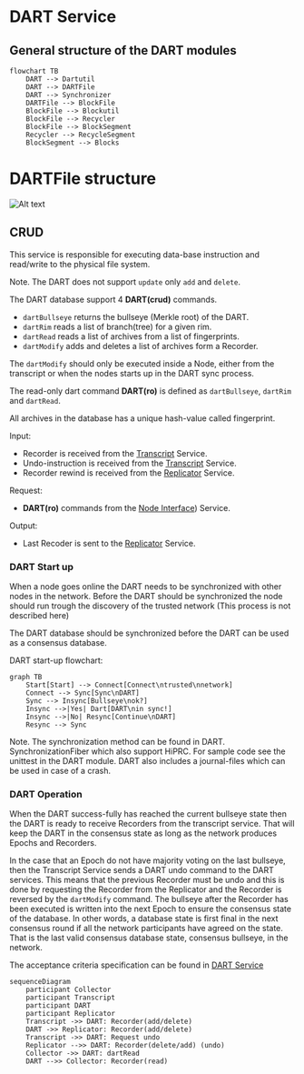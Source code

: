 # DART Service
## General structure of the DART modules

```mermaid
flowchart TB
    DART --> Dartutil
    DART --> DARTFile
    DART --> Synchronizer
    DARTFile --> BlockFile
    BlockFile --> Blockutil
    BlockFile --> Recycler
    BlockFile --> BlockSegment
    Recycler --> RecycleSegment
    BlockSegment --> Blocks
```

# DARTFile structure
![Alt text](/figs/dartstructure.png?raw=true)


## CRUD

This service is responsible for executing data-base instruction and read/write to the physical file system.

Note.
The DART does not support `update` only `add` and `delete`. 

The DART database support 4 **DART(crud)** commands.
  - `dartBullseye` returns the bullseye (Merkle root) of the DART.
  - `dartRim` reads a list of branch(tree) for a given rim.
  - `dartRead` reads a list of archives from a list of fingerprints.
  - `dartModify` adds and deletes a list of archives form a Recorder.

The `dartModify` should only be executed inside a Node, either from the transcript or when the nodes starts up in the DART sync process.

The read-only dart command **DART(ro)** is defined as `dartBullseye`, `dartRim` and `dartRead`.

All archives in the database has a unique hash-value called fingerprint.

Input:
  - Recorder is received from the [Transcript](/docs/architecture/Transcript.md) Service.
  - Undo-instruction is received from the [Transcript](/docs/architecture/Transcript.md) Service.
  - Recorder rewind is received from the [Replicator](/docs/architecture/Replicator.md) Service.

Request:
  - **DART(ro)** commands from the [Node Interface](/docs/architecture/NodeInterface.md)) Service.

Output:
  - Last Recoder is sent to the [Replicator](/docs/architecture/Replicator.md) Service. 


### DART Start up
When a node goes online the DART needs to be synchronized with other nodes in the network.
Before the DART should be synchronized the node should run trough the discovery of the trusted network (This process is not described here)

The DART database should be synchronized before the DART can be used as a consensus database.

DART start-up flowchart:

```mermaid
graph TB
    Start[Start] --> Connect[Connect\ntrusted\nnetwork]
    Connect --> Sync[Sync\nDART]
    Sync --> Insync[Bullseye\nok?]
    Insync -->|Yes| Dart[DART\nin sync!]
    Insync -->|No| Resync[Continue\nDART]
    Resync --> Sync
```

Note. The synchronization method can be found in DART. SynchronizationFiber which also support HiPRC. 
For sample code see the unittest in the DART module.
DART also includes a journal-files which can be used in case of a crash.

### DART Operation

When the DART success-fully has reached the current bullseye state then the DART is ready to receive Recorders from the transcript service. That will keep the DART in the consensus state as long as the network produces Epochs and Recorders.

In the case that an Epoch do not have majority voting on the last bullseye, then the Transcript Service sends a DART undo command to the DART services. This means that the previous Recorder must be undo and this is done by requesting the Recorder from the Replicator and the Recorder is reversed by the `dartModify` command. 
The bullseye after the Recorder has been executed is written into the next Epoch to ensure the consensus state of the database. In other words, a database state is first final in the next consensus round if all the network participants have agreed on the state. That is the last valid consensus database state, consensus bullseye, in the network.


The acceptance criteria specification can be found in [DART Service](https://github.com/tagion/tagion/tree/master/bdd/tagion/testbench/services/DART_Service.md)


```mermaid
sequenceDiagram
    participant Collector
    participant Transcript
    participant DART 
    participant Replicator
    Transcript ->> DART: Recorder(add/delete)
    DART ->> Replicator: Recorder(add/delete)
    Transcript ->> DART: Request undo
    Replicator -->> DART: Recorder(delete/add) (undo)
    Collector ->> DART: dartRead
    DART -->> Collector: Recorder(read)
```
